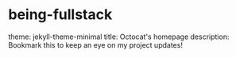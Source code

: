 # being-fullstack
theme: jekyll-theme-minimal
title: Octocat's homepage
description: Bookmark this to keep an eye on my project updates!
